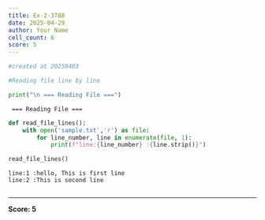 ```yaml
---
title: Ex-2-3788
date: 2025-04-29
author: Your Name
cell_count: 6
score: 5
---
```


```python
#created at 20250403
```


```python
#Reading file line by line
```


```python
print("\n === Reading File ===")
```

    
     === Reading File ===



```python
def read_file_lines():
    with open('sample.txt','r') as file:
        for line_number, line in enumerate(file, 1):
            print(f"line:{line_number} :{line.strip()}")
```


```python
read_file_lines()
```

    line:1 :hello, This is first line
    line:2 :This is second line



```python

```


---
**Score: 5**